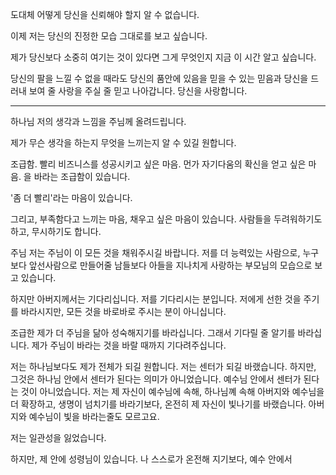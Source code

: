 도대체 어떻게 당신을 신뢰해야 할지 알 수 없습니다.

이제 저는 당신의 진정한 모습 그대로를 보고 싶습니다.

제가 당신보다 소중히 여기는 것이 있다면 그게 무엇인지 지금 이 시간 알고 싶습니다.

당신의 팔을 느낄 수 없을 때라도 당신의 품안에 있음을 믿을 수 있는 믿음과 당신을 드러내 보여 줄 사랑을 주실 줄 믿고 나아갑니다. 당신을 사랑합니다.

---
하나님 저의 생각과 느낌을 주님께 올려드립니다.

제가 무슨 생각을 하는지 무엇을 느끼는지 알 수 있길 원합니다.

조급함. 빨리 비즈니스를 성공시키고 싶은 마음.
먼가 자기다움의 확신을 얻고 싶은 마음.
을 바라는 조급함이 있습니다.

'좀 더 빨리'라는 마음이 있습니다.

그리고, 
부족함다고 느끼는 마음, 채우고 싶은 마음이 있습니다.
사람들을 두려워하기도 하고, 무시하기도 합니다.

주님 저는 주님이 이 모든 것을 채워주시길 바랍니다.
저를 더 능력있는 사람으로, 누구보다 앞선사람으로 만들어줄
남들보다 아들을 지나치게 사랑하는 부모님의 모습으로 보고 있습니다.

하지만 아버지께서는 기다리십니다.
저를 기다리시는 분입니다. 저에게 선한 것을 주기를 바라시지만,
모든 것을 바로바로 주시는 분이 아니십니다.

조급한 제가 더 주님을 닮아 성숙해지기를 바라십니다.
그래서 기다릴 줄 알기를 바라십니다.
제가 주님이 바라는 것을 바랄 때까지 기다려주십니다.

저는 하나님보다도 제가 전체가 되길 원합니다.
저는 센터가 되길 바랬습니다. 하지만, 그것은 하나님 안에서 센터가 된다는 의미가 아니었습니다. 예수님 안에서 센터가 된다는 것이 아니었습니다.
저는 제 자신이 예수님에 속해, 하나님꼐 속해 아버지와 예수님을 더 확장하고, 생명이 넘치기를 바라기보다, 온전히 제 자신이 빛나기를 바랬습니다. 
아버지와 예수님이 빛을 바라는줄도 모르고요.

저는 일관성을 잃었습니다.


하지만, 제 안에 성령님이 있습니다.
나 스스로가 온전해 지기보다, 예수 안에서 